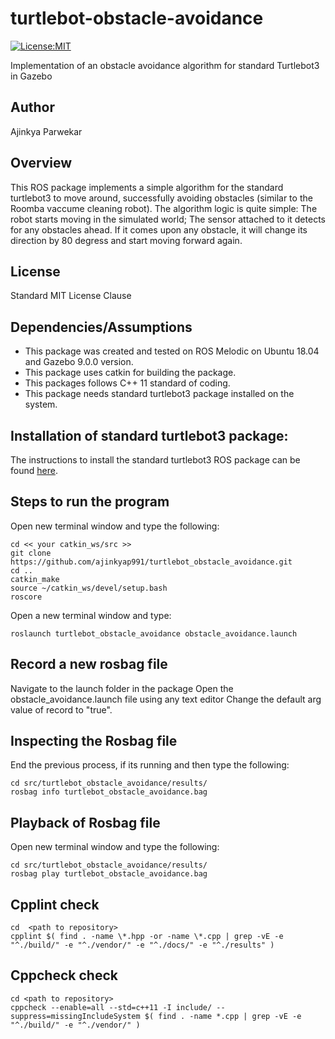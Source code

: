 # turtlebot-obstacle-avoidance
[![License:MIT](https://img.shields.io/badge/License-MIT-green.svg)](https://github.com/ajinkyap991/turtlebot_obstacle_avoidance/blob/Week12_HW/LICENSE)

Implementation of an obstacle avoidance algorithm for standard Turtlebot3 in Gazebo

## Author

Ajinkya Parwekar

## Overview

This ROS package implements a simple algorithm for the standard turtlebot3 to move around, successfully avoiding obstacles (similar to the Roomba vaccume cleaning robot). The algorithm logic is quite simple: The robot starts moving in the simulated world; The sensor attached to it detects for any obstacles ahead. If it comes upon any obstacle, it will change its direction by 80 degress and start moving forward again.

## License

Standard MIT License Clause

## Dependencies/Assumptions

- This package was created and tested on ROS Melodic on Ubuntu 18.04 and Gazebo 9.0.0 version.
- This package uses catkin for building the package.
- This packages follows C++ 11 standard of coding.
- This package needs standard turtlebot3 package installed on the system.

## Installation of standard turtlebot3 package:

The instructions to install the standard turtlebot3 ROS package can be found [here](https://automaticaddison.com/how-to-launch-the-turtlebot3-simulation-with-ros/).

## Steps to run the program
Open new terminal window and type the following:
```
cd << your catkin_ws/src >>
git clone https://github.com/ajinkyap991/turtlebot_obstacle_avoidance.git
cd ..
catkin_make
source ~/catkin_ws/devel/setup.bash
roscore
```
Open a new terminal window and type:
```
roslaunch turtlebot_obstacle_avoidance obstacle_avoidance.launch
```
## Record a new rosbag file
Navigate to the launch folder in the package
Open the obstacle_avoidance.launch file using any text editor
Change the default arg value of record to "true".

## Inspecting the Rosbag file
End the previous process, if its running and then type the following:
```
cd src/turtlebot_obstacle_avoidance/results/
rosbag info turtlebot_obstacle_avoidance.bag
```

## Playback of Rosbag file
Open new terminal window and type the following:
```
cd src/turtlebot_obstacle_avoidance/results/
rosbag play turtlebot_obstacle_avoidance.bag
```
## Cpplint check
```
cd  <path to repository>
cpplint $( find . -name \*.hpp -or -name \*.cpp | grep -vE -e "^./build/" -e "^./vendor/" -e "^./docs/" -e "^./results" )

```

## Cppcheck check
```
cd <path to repository>
cppcheck --enable=all --std=c++11 -I include/ --suppress=missingIncludeSystem $( find . -name *.cpp | grep -vE -e "^./build/" -e "^./vendor/" )

```